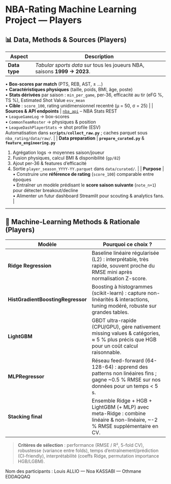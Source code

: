 # NBA-Rating Machine Learning Project — Players

## 📊 Data, Methods & Sources (Players)

| Aspect | Description |
|--------|-------------|
| **Data type** | *Tabular sports data* sur tous les joueurs NBA, saisons **1999 → 2023**.  
• **Box-scores par match** (PTS, REB, AST, ± …)  
• **Caractéristiques physiques** (taille, poids, BMI, âge, poste)  
• **Stats dérivées** par saison : `min_per_game`, per-36, efficacité au tir (eFG %, TS %), Estimated Shot Value `esv_mean`  
• **Cible** : `score_100`, rating unidimensionnel recentré (μ = 50, σ = 25) |
| **Sources & API endpoints** | [`nba_api`](https://github.com/swar/nba_api) – NBA Stats REST  
• `LeagueGameLog` → box-scores  
• `CommonTeamRoster` → physiques & position  
• `LeagueDashPlayerStats` → shot profile (ESV)  
Automatisation dans **`scripts/collect_raw.py`** ; caches parquet sous `nba_rating/data/raw/`. |
| **Data preparation** | **`prepare_curated.py`** & **`feature_engineering.py`**  
1. Agrégation logs → moyennes saison/joueur  
2. Fusion physiques, calcul BMI & disponibilité (`gp/82`)  
3. Ajout per-36 & features d’efficacité  
4. Sortie `player_season_YYYY-YY.parquet` dans `data/curated/`. |
| **Purpose** | • Construire une **référence de rating** (`score_100`) comparable entre époques  
• Entraîner un modèle prédisant le **score saison suivante** (`note_n+1`) pour détecter breakout/decline  
• Alimenter un futur dashboard Streamlit pour scouting & analytics fans. |

---

## 🤖 Machine-Learning Methods & Rationale (Players)

| Modèle | Pourquoi ce choix ? |
|--------|---------------------|
| **Ridge Regression** | Baseline linéaire régularisée (L2) : interprétable, très rapide, souvent proche du RMSE mini après normalisation Z-score. |
| **HistGradientBoostingRegressor** | Boosting à histogrammes (scikit-learn) : capture non-linéarités & interactions, tuning modéré, robuste sur grandes tables. |
| **LightGBM** | GBDT ultra-rapide (CPU/GPU), gère nativement missing values & catégories, ≈ 5 % plus précis que HGB pour un coût calcul raisonnable. |
| **MLPRegressor** | Réseau feed-forward (64-128-64) : apprend des patterns non linéaires fins ; gagne ~0.5 % RMSE sur nos données pour un temps < 5 s. |
| **Stacking final** | Ensemble Ridge + HGB + LightGBM (+ MLP) avec meta-Ridge : combine linéaire & non-linéaire, ~-2 % RMSE supplémentaire en CV. |

> **Critères de sélection** : performance (RMSE / R², 5-fold CV), robustesse (variance entre folds), temps d’entraînement/prédiction (CI-friendly), interprétabilité (coeffs Ridge, permutation importance HGB/LGBM).


Nom des participants : Louis ALLIO — Noa KASSABI — Othmane EDDAQQAQ